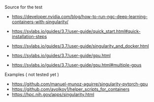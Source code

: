 
Source for the test
-    https://developer.nvidia.com/blog/how-to-run-ngc-deep-learning-containers-with-singularity/
   
-    https://sylabs.io/guides/3.7/user-guide/quick_start.html#quick-installation-steps
-    https://sylabs.io/guides/3.7/user-guide/singularity_and_docker.html
-    https://sylabs.io/guides/3.7/user-guide/gpu.html
-    https://sylabs.io/guides/3.7/user-guide/gpu.html#multiple-gpus
    

Examples ( not tested yet )
-    https://github.com/manuel-munoz-aguirre/singularity-pytorch-gpu
-    https://github.com/avolkov1/helper_scripts_for_containers
-    https://hpc.nih.gov/apps/singularity.html


